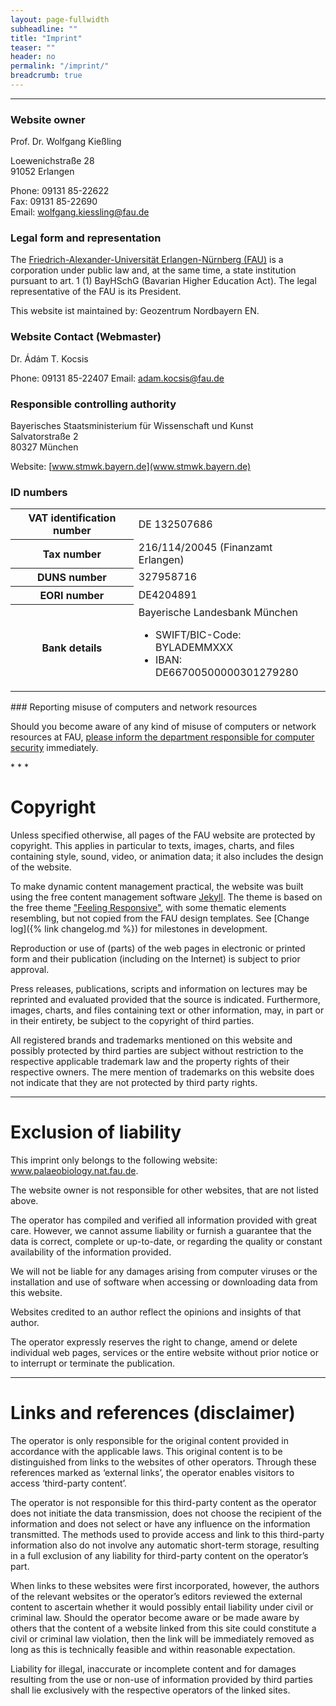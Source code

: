 ```yaml
---
layout: page-fullwidth
subheadline: ""
title: "Imprint"
teaser: ""
header: no
permalink: "/imprint/"
breadcrumb: true
---
```


* * *

### Website owner

Prof. Dr. Wolfgang Kießling

Loewenichstraße 28  
91052 Erlangen

Phone: 09131 85-22622  
Fax: 09131 85-22690  
Email: wolfgang.kiessling@fau.de  

### Legal form and representation

The [Friedrich-Alexander-Universität Erlangen-Nürnberg (FAU)](https://fau.eu) is a corporation under public law and, at the same time, a state institution pursuant to art. 1 (1) BayHSchG (Bavarian Higher Education Act). The legal representative of the FAU is its President.

This website ist maintained by: Geozentrum Nordbayern EN.

### Website Contact (Webmaster)

Dr. Ádám T. Kocsis

Phone: 09131 85-22407
Email: adam.kocsis@fau.de  

### Responsible controlling authority

Bayerisches Staatsministerium für Wissenschaft und Kunst  
Salvatorstraße 2  
80327 München  

Website: [www.stmwk.bayern.de](www.stmwk.bayern.de)


### ID numbers

<table>
<tr>
	<th>VAT identification number</th>
	<td> DE 132507686</td>
</tr>

<tr>
	<th>Tax number</th>
	<td>216/114/20045 (Finanzamt Erlangen)</td>
</tr>

<tr>
	<th>DUNS number</th>
	<td>327958716</td>
</tr>

<tr>
	<th>EORI number</th>
	<td>DE4204891</td>
</tr>

<tr>
	<th>Bank details</th>
	<td><div>Bayerische Landesbank München<ul><li>SWIFT/BIC-Code: BYLADEMMXXX</li><li>IBAN: DE66700500000301279280</li></ul></div></td>
</tr>

</table>

<div class="panel radius" markdown="1">
### Reporting misuse of computers and network resources

Should you become aware of any kind of misuse of computers or network resources at FAU, [please inform the department responsible for computer security](https://www.rrze.fau.de/abuse/) immediately.
</div>
* * *

# Copyright

Unless specified otherwise, all pages of the FAU website are protected by copyright. This applies in particular to texts, images, charts, and files containing style, sound, video, or animation data; it also includes the design of the website.

To make dynamic content management practical, the website was built using the free content management software [Jekyll](https://jekyllrb.com/). The theme is based on the free theme ["Feeling Responsive"](https://phlow.github.io/feeling-responsive/), with some thematic elements resembling, but not copied from the FAU design templates. See [Change log]({% link changelog.md %}) for milestones in development.



Reproduction or use of (parts) of the web pages in electronic or printed form and their publication (including on the Internet) is subject to prior approval.

Press releases, publications, scripts and information on lectures may be reprinted and evaluated provided that the source is indicated. Furthermore, images, charts, and files containing text or other information, may, in part or in their entirety, be subject to the copyright of third parties.

All registered brands and trademarks mentioned on this website and possibly protected by third parties are subject without restriction to the respective applicable trademark law and the property rights of their respective owners. The mere mention of trademarks on this website does not indicate that they are not protected by third party rights. 


* * *

# Exclusion of liability

This imprint only belongs to the following website: www.palaeobiology.nat.fau.de.

The website owner is not responsible for other websites, that are not listed above.

The operator has compiled and verified all information provided with great care. However, we cannot assume liability or furnish a guarantee that the data is correct, complete or up-to-date, or regarding the quality or constant availability of the information provided.

We will not be liable for any damages arising from computer viruses or the installation and use of software when accessing or downloading data from this website.

Websites credited to an author reflect the opinions and insights of that author.

The operator expressly reserves the right to change, amend or delete individual web pages, services or the entire website without prior notice or to interrupt or terminate the publication.


* * *

# Links and references (disclaimer)

The operator is only responsible for the original content provided in accordance with the applicable laws. This original content is to be distinguished from links to the websites of other operators. Through these references marked as ‘external links’, the operator enables visitors to access ‘third-party content’.

The operator is not responsible for this third-party content as the operator does not initiate the data transmission, does not choose the recipient of the information and does not select or have any influence on the information transmitted. The methods used to provide access and link to this third-party information also do not involve any automatic short-term storage, resulting in a full exclusion of any liability for third-party content on the operator’s part.

When links to these websites were first incorporated, however, the authors of the relevant websites or the operator’s editors reviewed the external content to ascertain whether it would possibly entail liability under civil or criminal law. Should the operator become aware or be made aware by others that the content of a website linked from this site could constitute a civil or criminal law violation, then the link will be immediately removed as long as this is technically feasible and within reasonable expectation.

Liability for illegal, inaccurate or incomplete content and for damages resulting from the use or non-use of information provided by third parties shall lie exclusively with the respective operators of the linked sites.
